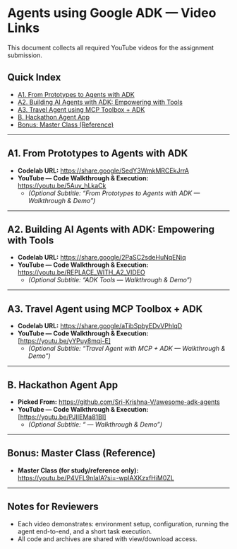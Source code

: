 # Agents using Google ADK — Video Links

This document collects all required YouTube videos for the assignment submission.

## Quick Index
- [A1. From Prototypes to Agents with ADK](#a1-from-prototypes-to-agents-with-adk)
- [A2. Building AI Agents with ADK: Empowering with Tools](#a2-building-ai-agents-with-adk-empowering-with-tools)
- [A3. Travel Agent using MCP Toolbox + ADK](#a3-travel-agent-using-mcp-toolbox--adk)
- [B. Hackathon Agent App](#b-hackathon-agent-app)
- [Bonus: Master Class (Reference)](#bonus-master-class-reference)

---

## A1. From Prototypes to Agents with ADK
- **Codelab URL:** https://share.google/SedY3WmkMRCEkJrrA  
- **YouTube — Code Walkthrough & Execution:** https://youtu.be/5Auv_hLkaCk  
  - *(Optional Subtitle: “From Prototypes to Agents with ADK — Walkthrough & Demo”)*

---

## A2. Building AI Agents with ADK: Empowering with Tools
- **Codelab URL:** https://share.google/2PaSC2sdeHuNqENjq  
- **YouTube — Code Walkthrough & Execution:** https://youtu.be/REPLACE_WITH_A2_VIDEO  
  - *(Optional Subtitle: “ADK Tools — Walkthrough & Demo”)*
---

## A3. Travel Agent using MCP Toolbox + ADK
- **Codelab URL:** https://share.google/aTibSpbyEDvVPhIqD  
- **YouTube — Code Walkthrough & Execution:** [https://youtu.be/yYPuy8mqj-E] 
  - *(Optional Subtitle: “Travel Agent with MCP + ADK — Walkthrough & Demo”)*
---

## B. Hackathon Agent App
- **Picked From:** https://github.com/Sri-Krishna-V/awesome-adk-agents  
- **YouTube — Code Walkthrough & Execution:** [https://youtu.be/PJIIEMa81BI] 
  - *(Optional Subtitle: “<Project Name> — Walkthrough & Demo”)*

---

## Bonus: Master Class (Reference)
- **Master Class (for study/reference only):** https://youtu.be/P4VFL9nIaIA?si=-wpIAXKzxfHiM0ZL

---

## Notes for Reviewers
- Each video demonstrates: environment setup, configuration, running the agent end-to-end, and a short task execution.
- All code and archives are shared with view/download access.
